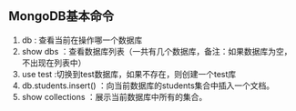 ## MongoDB基本命令

1. db : 查看当前在操作哪一个数据库
2. show dbs ：查看数据库列表（一共有几个数据库，备注：如果数据库为空，不出现在列表中）
3. use test :切换到test数据库，如果不存在，则创建一个test库
4. db.students.insert() ：向当前数据库的students集合中插入一个文档。
5. show collections ：展示当前数据库中所有的集合。

